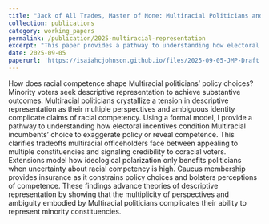 ```yaml
---
title: "Jack of All Trades, Master of None: Multiracial Politicians and Political Representation"
collection: publications
category: working_papers
permalink: /publication/2025-multiracial-representation
excerpt: "This paper provides a pathway to understanding how electoral incentives condition Multiracial incumbents’ choice to exaggerate policy or reveal competence."
date: 2025-09-05
paperurl: 'https://isaiahcjohnson.github.io/files/2025-09-05-JMP-Draft.pdf'
---
```


How does racial competence shape Multiracial politicians’ policy choices? Minority voters seek descriptive representation to achieve substantive outcomes. Multiracial politicians crystallize a tension in descriptive representation as their multiple perspectives and ambiguous identity complicate claims of racial competency. Using a formal model, I provide a pathway to understanding how electoral incentives condition Multiracial incumbents’ choice to exaggerate policy or reveal competence. This clarifies tradeoffs multiracial officeholders face between appealing to multiple constituencies and signaling credibility to coracial voters. Extensions model how ideological polarization only benefits politicians when uncertainty about racial competency is high. Caucus membership provides insurance as it constrains policy choices and bolsters perceptions of competence. These findings advance theories of descriptive representation by showing that the multiplicity of perspectives and ambiguity embodied by Multiracial politicians complicates their ability to represent minority constituencies.